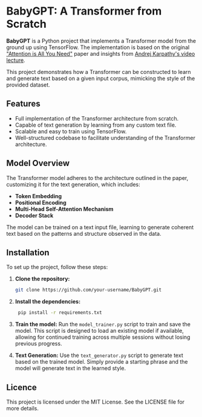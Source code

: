 # BabyGPT: A Transformer from Scratch

**BabyGPT** is a Python project that implements a Transformer model from the ground up using TensorFlow. The implementation is based on the original ["Attention is All You Need"](https://arxiv.org/abs/1706.03762) paper and insights from [Andrej Karpathy's video lecture](https://www.youtube.com/watch?v=kCc8FmEb1nY).

This project demonstrates how a Transformer can be constructed to learn and generate text based on a given input corpus, mimicking the style of the provided dataset.

## Features

- Full implementation of the Transformer architecture from scratch.
- Capable of text generation by learning from any custom text file.
- Scalable and easy to train using TensorFlow.
- Well-structured codebase to facilitate understanding of the Transformer architecture.

## Model Overview

The Transformer model adheres to the architecture outlined in the paper, customizing it for the text generation, which includes:

- **Token Embedding**
- **Positional Encoding**
- **Multi-Head Self-Attention Mechanism**
- **Decoder Stack**

The model can be trained on a text input file, learning to generate coherent text based on the patterns and structure observed in the data.

## Installation

To set up the project, follow these steps:

1. **Clone the repository:**
   ```bash
   git clone https://github.com/your-username/BabyGPT.git

2. **Install the dependencies:**
   ```bash
    pip install -r requirements.txt
   
3. **Train the model:**
   Run the `model_trainer.py` script to train and save the model. This script is designed to load an existing model if available, allowing for continued training across multiple sessions without losing previous progress.

4. **Text Generation:**
   Use the `text_generator.py` script to generate text based on the trained model. Simply provide a starting phrase and the model will generate text in the learned style.
   
## Licence
This project is licensed under the MIT License. See the LICENSE file for more details.

